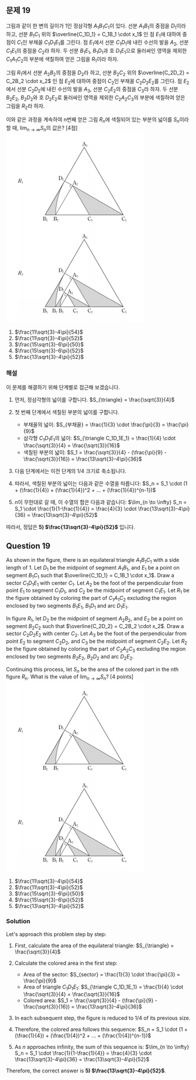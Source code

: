 

## 문제 19

그림과 같이 한 변의 길이가 1인 정삼각형 $A_1B_1C_1$이 있다.
선분 $A_1B_1$의 중점을 $D_1$이라 하고, 선분 $B_1C_1$ 위의 
$\overline{C_1D_1} = C_1B_1 \cdot x_1$ 인 점 $E_1$에 대하여 중점이 $C_1$인 부채꼴 
$C_1D_1E_1$를 그린다. 점 $E_1$에서 선분 $C_1D_1$에 내린 수선의 발을 
$A_2$, 선분 $C_1E_1$의 중점을 $C_2$라 하자. 두 선분 $B_1E_1$, $B_1D_1$과 
호 $D_1E_1$으로 둘러싸인 영역을 제외한 $C_1A_1C_2$의 부분에 
색칠하여 얻은 그림을 $R_1$이라 하자.

그림 $R_1$에서 선분 $A_2B_2$의 중점을 $D_2$라 하고, 선분 $B_2C_2$ 
위의 $\overline{C_2D_2} = C_2B_2 \cdot x_2$ 인 점 $E_2$에 대하여 중점이 $C_2$인 부채꼴 
$C_2D_2E_2$를 그린다. 점 $E_2$에서 선분 $C_2D_2$에 내린 수선의 발을 
$A_3$, 선분 $C_2E_2$의 중점을 $C_3$라 하자. 두 선분 $B_2E_2$, $B_2D_2$와 
호 $D_2E_2$로 둘러싸인 영역을 제외한 $C_2A_2C_3$의 부분에 
색칠하여 얻은 그림을 $R_2$라 하자.

이와 같은 과정을 계속하여 n번째 얻은 그림 $R_n$에 색칠되어 
있는 부분의 넓이를 $S_n$이라 할 때, $\lim_{n \to \infty} S_n$의 값은? [4점]
![A_19](../Images/A_19.png)

1) $\frac{11\sqrt{3}-4\pi}{54}$
2) $\frac{11\sqrt{3}-4\pi}{52}$
3) $\frac{15\sqrt{3}-6\pi}{50}$
4) $\frac{15\sqrt{3}-6\pi}{52}$
5) $\frac{13\sqrt{3}-4\pi}{52}$

### 해설

이 문제를 해결하기 위해 단계별로 접근해 보겠습니다.

1) 먼저, 정삼각형의 넓이를 구합니다.
   $S_{\triangle} = \frac{\sqrt{3}}{4}$

2) 첫 번째 단계에서 색칠된 부분의 넓이를 구합니다.
   - 부채꼴의 넓이: $S_{부채꼴} = \frac{1}{3} \cdot \frac{\pi}{3} = \frac{\pi}{9}$
   - 삼각형 $C_1D_1E_1$의 넓이: $S_{\triangle C_1D_1E_1} = \frac{1}{4} \cdot \frac{\sqrt{3}}{4} = \frac{\sqrt{3}}{16}$
   - 색칠된 부분의 넓이: $S_1 = \frac{\sqrt{3}}{4} - (\frac{\pi}{9} - \frac{\sqrt{3}}{16}) = \frac{13\sqrt{3}-4\pi}{36}$

3) 다음 단계에서는 이전 단계의 1/4 크기로 축소됩니다.

4) 따라서, 색칠된 부분의 넓이는 다음과 같은 수열을 따릅니다:
   $S_n = S_1 \cdot (1 + (\frac{1}{4}) + (\frac{1}{4})^2 + ... + (\frac{1}{4})^{n-1})$

5) $n$이 무한대로 갈 때, 이 수열의 합은 다음과 같습니다:
   $\lim_{n \to \infty} S_n = S_1 \cdot \frac{1}{1-\frac{1}{4}} = \frac{4}{3} \cdot \frac{13\sqrt{3}-4\pi}{36} = \frac{13\sqrt{3}-4\pi}{52}$

따라서, 정답은 **5) $\frac{13\sqrt{3}-4\pi}{52}$** 입니다.

## Question 19

As shown in the figure, there is an equilateral triangle $A_1B_1C_1$ with a side length of 1.
Let $D_1$ be the midpoint of segment $A_1B_1$, and $E_1$ be a point on segment $B_1C_1$ 
such that $\overline{C_1D_1} = C_1B_1 \cdot x_1$. Draw a sector $C_1D_1E_1$ with center $C_1$. 
Let $A_2$ be the foot of the perpendicular from point $E_1$ to segment $C_1D_1$, 
and $C_2$ be the midpoint of segment $C_1E_1$. Let $R_1$ be the figure obtained by 
coloring the part of $C_1A_1C_2$ excluding the region enclosed by two segments $B_1E_1$, $B_1D_1$ 
and arc $D_1E_1$.

In figure $R_1$, let $D_2$ be the midpoint of segment $A_2B_2$, and $E_2$ be a point 
on segment $B_2C_2$ such that $\overline{C_2D_2} = C_2B_2 \cdot x_2$. Draw a sector $C_2D_2E_2$ 
with center $C_2$. Let $A_3$ be the foot of the perpendicular from point $E_2$ to 
segment $C_2D_2$, and $C_3$ be the midpoint of segment $C_2E_2$. Let $R_2$ be the figure 
obtained by coloring the part of $C_2A_2C_3$ excluding the region enclosed by two 
segments $B_2E_2$, $B_2D_2$ and arc $D_2E_2$.

Continuing this process, let $S_n$ be the area of the colored part in the nth figure $R_n$. 
What is the value of $\lim_{n \to \infty} S_n$? [4 points]
![A_19](../Images/A_19.png)

1) $\frac{11\sqrt{3}-4\pi}{54}$
2) $\frac{11\sqrt{3}-4\pi}{52}$
3) $\frac{15\sqrt{3}-6\pi}{50}$
4) $\frac{15\sqrt{3}-6\pi}{52}$
5) $\frac{13\sqrt{3}-4\pi}{52}$

### Solution

Let's approach this problem step by step:

1) First, calculate the area of the equilateral triangle:
   $S_{\triangle} = \frac{\sqrt{3}}{4}$

2) Calculate the colored area in the first step:
   - Area of the sector: $S_{sector} = \frac{1}{3} \cdot \frac{\pi}{3} = \frac{\pi}{9}$
   - Area of triangle $C_1D_1E_1$: $S_{\triangle C_1D_1E_1} = \frac{1}{4} \cdot \frac{\sqrt{3}}{4} = \frac{\sqrt{3}}{16}$
   - Colored area: $S_1 = \frac{\sqrt{3}}{4} - (\frac{\pi}{9} - \frac{\sqrt{3}}{16}) = \frac{13\sqrt{3}-4\pi}{36}$

3) In each subsequent step, the figure is reduced to 1/4 of its previous size.

4) Therefore, the colored area follows this sequence:
   $S_n = S_1 \cdot (1 + (\frac{1}{4}) + (\frac{1}{4})^2 + ... + (\frac{1}{4})^{n-1})$

5) As $n$ approaches infinity, the sum of this sequence is:
   $\lim_{n \to \infty} S_n = S_1 \cdot \frac{1}{1-\frac{1}{4}} = \frac{4}{3} \cdot \frac{13\sqrt{3}-4\pi}{36} = \frac{13\sqrt{3}-4\pi}{52}$

Therefore, the correct answer is **5) $\frac{13\sqrt{3}-4\pi}{52}$**.
